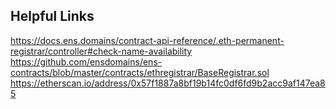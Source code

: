 
## Helpful Links

https://docs.ens.domains/contract-api-reference/.eth-permanent-registrar/controller#check-name-availability
https://github.com/ensdomains/ens-contracts/blob/master/contracts/ethregistrar/BaseRegistrar.sol
https://etherscan.io/address/0x57f1887a8bf19b14fc0df6fd9b2acc9af147ea85


